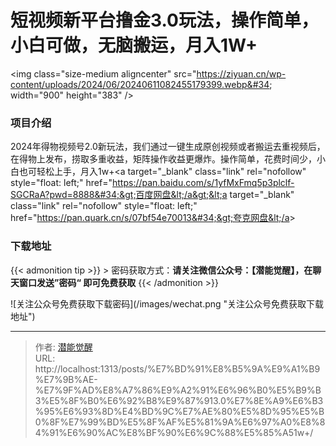 # 短视频新平台撸金3.0玩法，操作简单，小白可做，无脑搬运，月入1W&#43;


&lt;img class=&#34;size-medium aligncenter&#34; src=&#34;https://ziyuan.cn/wp-content/uploads/2024/06/20240611082455179399.webp&#34; width=&#34;900&#34; height=&#34;383&#34; /&gt;
###  项目介绍

2024年得物视频号2.0新玩法，我们通过一键生成原创视频或者搬运去重视频后，在得物上发布，捞取多重收益，矩阵操作收益更爆炸。操作简单，花费时间少，小白也可轻松上手，月入1w&#43;&lt;a target=&#34;_blank&#34; class=&#34;link&#34; rel=&#34;nofollow&#34; style=&#34;float: left;&#34; href=&#34;https://pan.baidu.com/s/1yfMxFmq5p3plclf-SGCRaA?pwd=8888&#34;&gt;百度网盘&lt;/a&gt;&lt;a target=&#34;_blank&#34; class=&#34;link&#34; rel=&#34;nofollow&#34; style=&#34;float: left;&#34; href=&#34;https://pan.quark.cn/s/07bf54e70013&#34;&gt;夸克网盘&lt;/a&gt;

### 下载地址




{{&lt; admonition tip &gt;}}
&gt; 密码获取方式：**请关注微信公众号：【潜能觉醒】，在聊天窗口发送”密码“ 即可免费获取**
{{&lt; /admonition &gt;}}


![关注公众号免费获取下载密码](/images/wechat.png &#34;关注公众号免费获取下载地址&#34;)

---

> 作者: [潜能觉醒](/)  
> URL: http://localhost:1313/posts/%E7%BD%91%E8%B5%9A%E9%A1%B9%E7%9B%AE-%E7%9F%AD%E8%A7%86%E9%A2%91%E6%96%B0%E5%B9%B3%E5%8F%B0%E6%92%B8%E9%87%913.0%E7%8E%A9%E6%B3%95%E6%93%8D%E4%BD%9C%E7%AE%80%E5%8D%95%E5%B0%8F%E7%99%BD%E5%8F%AF%E5%81%9A%E6%97%A0%E8%84%91%E6%90%AC%E8%BF%90%E6%9C%88%E5%85%A51w&#43;/  

